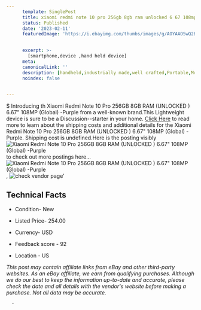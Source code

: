 ```yaml
---
      template: SinglePost
      title: xiaomi redmi note 10 pro 256gb 8gb ram unlocked 6 67 108mp global purple
      status: Published
      date: '2023-02-11'
      featuredImage: 'https://i.ebayimg.com/thumbs/images/g/AOYAAOSwQ2BjvHr-/s-l225.jpg'
       

      excerpt: >-
        [smartphone,device ,hand held device]
      meta:
      canonicalLink: ''
      description: [handheld,industrially made,well crafted,Portable,Mobile,Compact,Convenient,Lightweight,Maneuverable,Man-portable,Miniature,Carriable,Hand-held,Light,Holdable,Transportable,Mobile device,Pocket-sized,On-the-go,Wireless,Cordless,Compact size,Convenient size, smartphone,device ,hand held device]
      noindex: false
      

---
```

$
      Introducing th Xiaomi Redmi Note 10 Pro 256GB 8GB RAM (UNLOCKED ) 6.67" 108MP (Global) -Purple from a well-known brand.This Lightweight device  is sure to be a Discussion--starter in your home. [Click Here](https://www.ebay.com/itm/374489581703?hash=item5731518887%3Ag%3AAOYAAOSwQ2BjvHr-&mkevt=1&mkcid=1&mkrid=711-53200-19255-0&campid=%253CePNCampaignId%253E&customid=%253CreferenceId%253E&toolid=10049) to read more to learn about the shipping costs and additional details for the Xiaomi Redmi Note 10 Pro 256GB 8GB RAM (UNLOCKED ) 6.67" 108MP (Global) -Purple. Shipping cost is undefined.Here is the posting visibly ![Xiaomi Redmi Note 10 Pro 256GB 8GB RAM (UNLOCKED ) 6.67" 108MP (Global) -Purple](https://i.ebayimg.com/thumbs/images/g/AOYAAOSwQ2BjvHr-/s-l225.jpg) to check out more postings here... ![Xiaomi Redmi Note 10 Pro 256GB 8GB RAM (UNLOCKED ) 6.67" 108MP (Global) -Purple](https://i.ebayimg.com/images/g/AOYAAOSwQ2BjvHr-/s-l960.jpg), ![check vendor page](https://origin-galleryplus.ebayimg.com/ws/web/374489581703_2_0_1/225x225.jpg,https://origin-galleryplus.ebayimg.com/ws/web/374489581703_3_0_1/225x225.jpg,https://origin-galleryplus.ebayimg.com/ws/web/374489581703_4_0_1/225x225.jpg,https://origin-galleryplus.ebayimg.com/ws/web/374489581703_5_0_1/225x225.jpg,https://origin-galleryplus.ebayimg.com/ws/web/374489581703_6_0_1/225x225.jpg,https://origin-galleryplus.ebayimg.com/ws/web/374489581703_7_0_1/225x225.jpg)'

      

 ## Technical Facts 



     
      

 - Condition- New 


      

 - Listed Price- 254.00 


      

 - Currency- USD 


      

 - Feedback score - 92 


      

 - Location - US 


      
      

 *_This post may contain affiliate links from eBay and other third-party websites. As an eBay affiliate, we earn from qualifying purchases. Although we do our best to keep the information up-to-date and accurate, please check the date and all details with the vendor's website before making a purchase. Not all data may be accurate._*




      -
